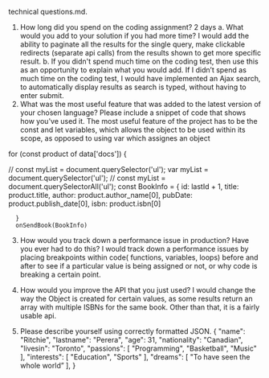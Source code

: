 technical questions.md. 
1.	How long did you spend on the coding assignment? 2 days
a.	What would you add to your solution if you had more time? I would add the ability to paginate all the results for the single query, make clickable redirects (separate api calls) from the results shown to get more specific result. 
b.	If you didn't spend much time on the coding test, then use this as an opportunity to explain what you would add.
If I didn’t spend as much time on the coding test, I would have implemented an Ajax search, to automatically display results as search is typed, without having to enter submit. 
2.	What was the most useful feature that was added to the latest version of your chosen language? Please include a snippet of code that shows how you've used it.
The most useful feature of the project has to be the const and let variables, which allows the object to be used within its scope, as opposed to using var which assignes an object 



  for (const product of data['docs']) {
    
 //   const myList = document.querySelector('ul');
var myList = document.querySelector('ul');
   // const myList = document.querySelectorAll('ul');
    const BookInfo = {
      id: lastId + 1,
      title: product.title,
      author: product.author_name[0],
      pubDate: product.publish_date[0],
      isbn: product.isbn[0]

      }
      onSendBook(BookInfo)


3.	How would you track down a performance issue in production? Have you ever had to do this?
I would track down a performance issues by placing breakpoints within code( functions, variables, loops)  before and after to see if a particular value is being assigned or not, or why code is breaking a certain point. 
4.	How would you improve the API that you just used?
I would change the way the Object is created for certain values, as some results return an array with multiple ISBNs for the same book. Other than that, it is a fairly usable api. 

5.	Please describe yourself using correctly formatted JSON.
{
"name": "Ritchie",
"lastname": "Perera",
"age": 31,
"nationality": "Canadian",
"livesin": "Toronto",
"passions": [
"Programming",
"Basketball",
"Music"
],
"interests": [
"Education",
"Sports"
],
"dreams": [
"To have seen the whole world”
],
}
